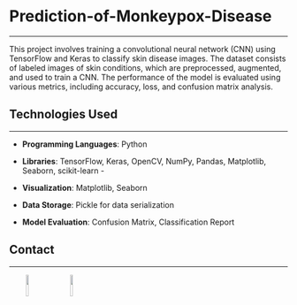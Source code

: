 <h1>Prediction-of-Monkeypox-Disease</h1>
<hr><p>This project involves training a convolutional neural network (CNN) using TensorFlow and Keras to classify skin disease images. The dataset consists of labeled images of skin conditions, which are preprocessed, augmented, and used to train a CNN. The performance of the model is evaluated using various metrics, including accuracy, loss, and confusion matrix analysis.</p><h2>Technologies Used</h2>
<hr><ul>
<li><strong>Programming Languages</strong>: Python</li>
</ul><ul>
<li><strong>Libraries</strong>: TensorFlow, Keras, OpenCV, NumPy, Pandas, Matplotlib, Seaborn, scikit-learn -</li>
</ul><ul>
<li><strong>Visualization</strong>: Matplotlib, Seaborn</li>
</ul><ul>
<li><strong>Data Storage</strong>: Pickle for data serialization</li>
</ul><ul>
<li><strong>Model Evaluation</strong>: Confusion Matrix, Classification Report</li>
</ul><h2>Contact</h2>
<hr><p><span style="margin-right: 30px;"></span><a href="https://github.com/onkarrainak/onkarrainak/blob/main/www.linkedin.com/in/onkarrainak"><img target="_blank" src="https://cdn.jsdelivr.net/gh/devicons/devicon/icons/linkedin/linkedin-original.svg" style="width: 10%;"></a><span style="margin-right: 30px;"></span><a href="https://github.com/OnkarRainak"><img target="_blank" src="https://cdn.jsdelivr.net/gh/devicons/devicon/icons/github/github-original.svg" style="width: 10%;"></a></p>
